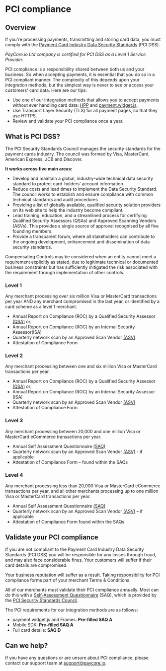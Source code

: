 # PCI compliance

## Overview

If you're processing payments, transmitting and storing card data, you must comply with the  [Payment Card Industry Data Security Standards](https://www.pcisecuritystandards.org/security_standards)  (PCI DSS).

_PayCore.io Ltd company is certified for PCI DSS as a Level 1 Service Provider._

PCI compliance is a responsibility shared between both us and your business. So when accepting payments, it is essential that you do so in a PCI compliant manner. The complexity of this depends upon your integration methods, but the simplest way is never to see or access your customers' card data. Here are our tips:

-   Use one of our integration methods that allows you to accept payments without ever handling card data:  [HPP](/products/hpp/)  and  [payment.widget.js](/integration/payment-widget-js).
-   Use Transport Layer Security (TLS) for all payment pages, so that they use HTTPS.
-   Review and validate your PCI compliance once a year.

## What is PCI DSS?

The PCI Security Standards Council manages the security standards for the payment cards industry. The council was formed by Visa, MasterCard, American Express, JCB and Discover.

**It works across five main areas:**

-   Develop and maintain a global, industry-wide technical data security standard to protect card-holders’ account information
-   Reduce costs and lead times to implement the Data Security Standard. The council works to establish and ensure compliance with common technical standards and audit procedures
-   Providing a list of globally available, qualified security solution providers on its web site to help the industry become compliant.
-   Lead training, education, and a streamlined process for certifying Qualified Security Assessors (QSAs) and Approved Scanning Vendors (ASVs). This provides a single source of approval recognised by all five founding members.
-   Provide a transparent forum, where all stakeholders can contribute to the ongoing development, enhancement and dissemination of data security standards.

Compensating Controls may be considered when an entity cannot meet a requirement explicitly as stated, due to legitimate technical or documented business constraints but has sufficiently mitigated the risk associated with the requirement through implementation of other controls.

### Level 1

Any merchant processing over six million Visa or MasterCard transactions per year AND any merchant compromised in the last year, or identified by a card scheme as a level 1 merchant.

-   Annual Report on Compliance (ROC) by a Qualified Security Assessor  [(QSA)](/getting-started/glossary/)  or;
-   Annual Report on Compliance (ROC) by an Internal Security Assessor(ISA)
-   Quarterly network scan by an Approved Scan Vendor  [(ASV)](/getting-started/glossary/)
-   Attestation of Compliance Form

### Level 2

Any merchant processing between one and six million Visa or MasterCard transactions per year.

-   Annual Report on Compliance (ROC) by a Qualified Security Assessor  [(QSA)](/getting-started/glossary/)  or;
-   Annual Report on Compliance (ROC) by an Internal Security Assessor (ISA)
-   Quarterly network scan by an Approved Scan Vendor  [(ASV)](/getting-started/glossary/)
-   Attestation of Compliance Form

### Level 3

Any merchant processing between 20,000 and one million Visa or MasterCard eCommerce transactions per year.

-   Annual Self Assessment Questionnaire  [(SAQ)](https://support.worldpay.com/support/saferbusiness/saq.html)
-   Quarterly network scan by an Approved Scan Vendor  [(ASV)](/getting-started/glossary/)  - if applicable
-   Attestation of Compliance Form – found within the SAQs

### Level 4
    
Any merchant processing less than 20,000 Visa or MasterCard eCommerce transactions per year, and all other merchants processing up to one million Visa or MasterCard transactions per year.

-   Annual Self Assessment Questionnaire  [(SAQ)](https://support.worldpay.com/support/saferbusiness/saq.html)
-   Quarterly network scan by an Approved Scan Vendor  [(ASV)](/getting-started/glossary/)  – if applicable
-   Attestation of Compliance Form found within the SAQs

## Validate your PCI compliance

If you are not compliant to the Payment Card Industry Data Security Standards (PCI DSS) you will be responsible for any losses through fraud, and may also face considerable fines. Your customers will suffer if their card details are compromised.

Your business reputation will suffer as a result. Taking responsibility for PCI compliance forms part of your merchant Terms & Conditions.

All of our merchants must validate their PCI compliance annually. Most can do this with a  [Self-Assessment Questionnaire](https://www.pcisecuritystandards.org/document_library?category=saqs#results)  (SAQ), which is provided by the  [PCI Security Standards Council](https://www.pcisecuritystandards.org/).

The PCI requirements for our integration methods are as follows:

-   payment.widget.js and Frames:  **Pre-filled SAQ A**
-   Mobile SDK:  **Pre-filled SAQ A**
-   Full card details:  **SAQ D**

## Can we help?

If you have any questions or are unsure about PCI compliance, please contact our support team at  [support@paycore.io](mailto:support@paycore.io).